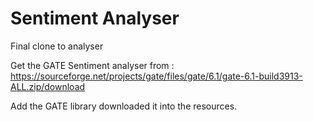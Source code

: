 # Sentiment Analyser
Final clone to analyser

Get the GATE Sentiment analyser from : https://sourceforge.net/projects/gate/files/gate/6.1/gate-6.1-build3913-ALL.zip/download


Add the GATE library downloaded it into the resources.
